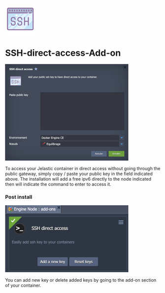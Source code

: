 <p align="left">
<img src="images/1000.svg" width="100">
</p>

# SSH-direct-access-Add-on

<p align="left">
<img src="images/deploy_key.png" width="400">
</p>

To access your Jelastic container in direct access without going through the public gateway, simply copy / paste your public key in the field indicated above.
The installation will add a free ipv6 directly to the node indicated then will indicate the command to enter to access it.

### Post install

<p align="left">
<img src="images/post_install.png" width="400">
</p>

You can add new key or delete added keys by going to the add-on section of your container.

